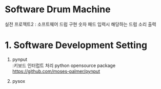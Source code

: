 Software Drum Machine
===
실전 프로젝트2 : 소프트웨어 드럼 구현
숫자 패드 입력시 해당하는 드럼 소리 출력


# 1. Software Development Setting
1) pynput   
:키보드 인터럽트 처리 python opensource package   
https://github.com/moses-palmer/pynput
   
2) pysox



 
